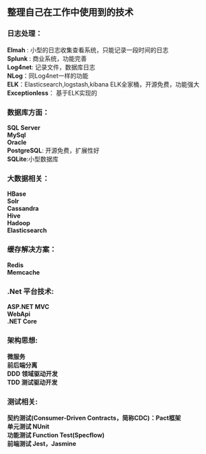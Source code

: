## 整理自己在工作中使用到的技术
	
### 日志处理：  
  **Elmah** : 小型的日志收集查看系统，只能记录一段时间的日志  
  **Splunk** : 商业系统，功能完善  
  **Log4net**: 记录文件，数据库日志  
  **NLog**：同Log4net一样的功能  
  **ELK**：Elasticsearch,logstash,kibana ELK全家桶，开源免费，功能强大  
  **Exceptionless**： 基于ELK实现的  

### 数据库方面：
  **SQL Server**  
  **MySql**  
  **Oracle**  
  **PostgreSQL**: 开源免费，扩展性好  
  **SQLite**:小型数据库

### 大数据相关：
  **HBase**  
  **Solr**  
  **Cassandra**  
  **Hive**  
  **Hadoop**  
  **Elasticsearch**  

### 缓存解决方案：
  **Redis**    
  **Memcache**  

### .Net 平台技术:
  **ASP.NET MVC**  
  **WebApi**  
  **.NET Core**

### 架构思想:
  **微服务**    
  **前后端分离**    
  **DDD 领域驱动开发**    
  **TDD 测试驱动开发**  
  
### 测试相关:
  **契约测试(Consumer-Driven Contracts，简称CDC)：Pact框架**   
  **单元测试 NUnit**  
  **功能测试 Function Test(Specflow)**  
  **前端测试 Jest，Jasmine**
  
  
  
